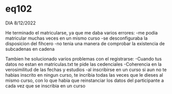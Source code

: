 # eq102



DIA 8/12/2022

He terminado el matricularse, ya que me daba varios errores:
  -me podia matricular muchas veces en un mismo curso
   -se desconfiguraba la disposicion del fihcero
   -no tenia una manera de comprobar la existencia de subcadenas en cadena
   
 Tambien he solucionado varios problemas con el registrarse:
 -Cuando tus datos no estan en matriculas.txt te pide las cedenciales
 -Coherencia en la verosimilitud de las fechas y estudios
 -al inscribirse en un curso si aun no te habias inscrito en ningun curso, te incribia todas las veces que le dieses al mismo curso, con lo que habia que reinstanciar los datos del participante a cada vez que se inscribia en un curso
